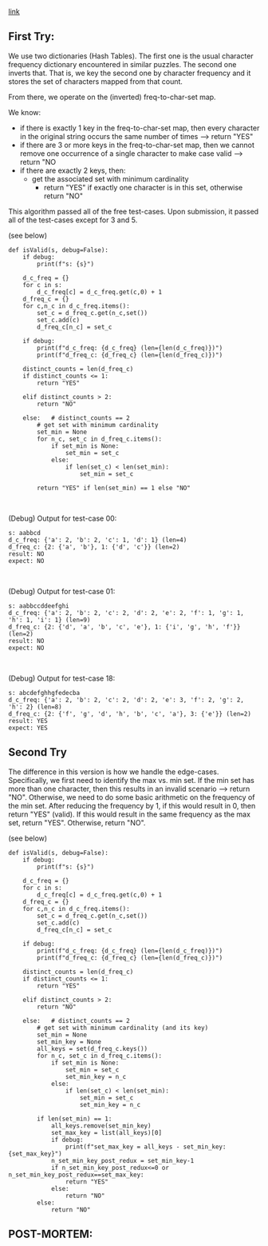 [link](https://www.hackerrank.com/challenges/sherlock-and-valid-string/problem?h_l=interview&h_r=next-challenge&h_v=zen&isFullScreen=false&playlist_slugs%5B%5D%5B%5D%5B%5D%5B%5D%5B%5D=interview-preparation-kit&playlist_slugs%5B%5D%5B%5D%5B%5D%5B%5D%5B%5D=strings&h_r=next-challenge&h_v=zen)


## First Try:

We use two dictionaries (Hash Tables).  The first one is the usual character frequency dictionary encountered in similar puzzles.  The second one inverts that.  That is, we key the second one by character frequency and it stores the set of characters mapped from that count.

From there, we operate on the (inverted) freq-to-char-set map.  

We know:
- if there is exactly 1 key in the freq-to-char-set map, then every character in the original string occurs the same number of times --> return "YES"
- if there are 3 or more keys in the freq-to-char-set map, then we cannot remove one occurrence of a single character to make case valid --> return "NO
- if there are exactly 2 keys, then:
  - get the associated set with minimum cardinality
    - return "YES" if exactly one character is in this set, otherwise return "NO"

This algorithm passed all of the free test-cases.  Upon submission, it passed all of the test-cases except for 3 and 5.

(see below)

```
def isValid(s, debug=False):
    if debug:
        print(f"s: {s}")

    d_c_freq = {}
    for c in s:
        d_c_freq[c] = d_c_freq.get(c,0) + 1
    d_freq_c = {}
    for c,n_c in d_c_freq.items():
        set_c = d_freq_c.get(n_c,set())
        set_c.add(c)
        d_freq_c[n_c] = set_c

    if debug:
        print(f"d_c_freq: {d_c_freq} (len={len(d_c_freq)})")
        print(f"d_freq_c: {d_freq_c} (len={len(d_freq_c)})")

    distinct_counts = len(d_freq_c)
    if distinct_counts <= 1:
        return "YES"

    elif distinct_counts > 2:
        return "NO"
    
    else:   # distinct_counts == 2
        # get set with minimum cardinality
        set_min = None
        for n_c, set_c in d_freq_c.items():
            if set_min is None:
                set_min = set_c
            else:
                if len(set_c) < len(set_min):
                    set_min = set_c

        return "YES" if len(set_min) == 1 else "NO"
```

<p><br>

(Debug) Output for test-case 00:

```
s: aabbcd
d_c_freq: {'a': 2, 'b': 2, 'c': 1, 'd': 1} (len=4)
d_freq_c: {2: {'a', 'b'}, 1: {'d', 'c'}} (len=2)
result: NO
expect: NO
```

<p><br>

(Debug) Output for test-case 01:

```
s: aabbccddeefghi
d_c_freq: {'a': 2, 'b': 2, 'c': 2, 'd': 2, 'e': 2, 'f': 1, 'g': 1, 'h': 1, 'i': 1} (len=9)
d_freq_c: {2: {'d', 'a', 'b', 'c', 'e'}, 1: {'i', 'g', 'h', 'f'}} (len=2)
result: NO
expect: NO
```

<p><br>

(Debug) Output for test-case 18:

```
s: abcdefghhgfedecba
d_c_freq: {'a': 2, 'b': 2, 'c': 2, 'd': 2, 'e': 3, 'f': 2, 'g': 2, 'h': 2} (len=8)
d_freq_c: {2: {'f', 'g', 'd', 'h', 'b', 'c', 'a'}, 3: {'e'}} (len=2)
result: YES
expect: YES
```

## Second Try

The difference in this version is how we handle the edge-cases.  Specifically, we first need to identify the max vs. min set.  If the min set has more than one character, then this results in an invalid scenario --> return "NO".  Otherwise, we need to do some basic arithmetic on the frequency of the min set.  After reducing the frequency by 1, if this would result in 0, then return "YES" (valid).  If this would result in the same frequency as the max set, return "YES".  Otherwise, return "NO".

(see below)

```
def isValid(s, debug=False):
    if debug:
        print(f"s: {s}")

    d_c_freq = {}
    for c in s:
        d_c_freq[c] = d_c_freq.get(c,0) + 1
    d_freq_c = {}
    for c,n_c in d_c_freq.items():
        set_c = d_freq_c.get(n_c,set())
        set_c.add(c)
        d_freq_c[n_c] = set_c

    if debug:
        print(f"d_c_freq: {d_c_freq} (len={len(d_c_freq)})")
        print(f"d_freq_c: {d_freq_c} (len={len(d_freq_c)})")

    distinct_counts = len(d_freq_c)
    if distinct_counts <= 1:
        return "YES"

    elif distinct_counts > 2:
        return "NO"
    
    else:   # distinct_counts == 2
        # get set with minimum cardinality (and its key)
        set_min = None
        set_min_key = None
        all_keys = set(d_freq_c.keys())
        for n_c, set_c in d_freq_c.items():
            if set_min is None:
                set_min = set_c
                set_min_key = n_c
            else:
                if len(set_c) < len(set_min):
                    set_min = set_c
                    set_min_key = n_c

        if len(set_min) == 1:
            all_keys.remove(set_min_key)
            set_max_key = list(all_keys)[0]
            if debug:
                print(f"set_max_key = all_keys - set_min_key: {set_max_key}")
            n_set_min_key_post_redux = set_min_key-1
            if n_set_min_key_post_redux<=0 or n_set_min_key_post_redux==set_max_key:
                return "YES"
            else:
                return "NO"
        else:
            return "NO"
```

## POST-MORTEM:

